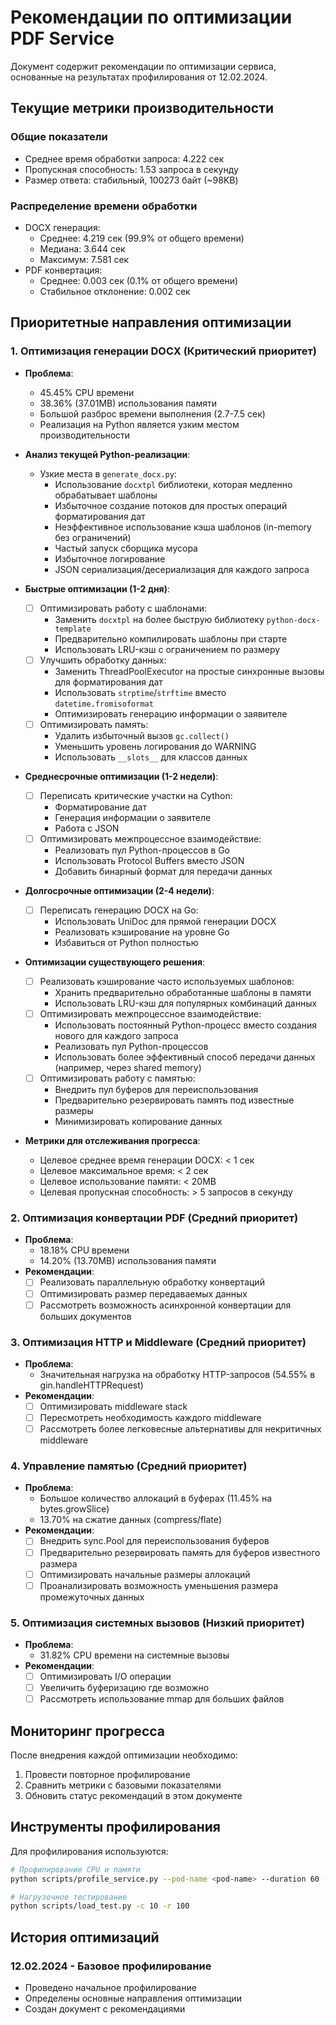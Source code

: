 # Рекомендации по оптимизации PDF Service

Документ содержит рекомендации по оптимизации сервиса, основанные на результатах профилирования от 12.02.2024.

## Текущие метрики производительности

### Общие показатели
- Среднее время обработки запроса: 4.222 сек
- Пропускная способность: 1.53 запроса в секунду
- Размер ответа: стабильный, 100273 байт (~98KB)

### Распределение времени обработки
- DOCX генерация: 
  - Среднее: 4.219 сек (99.9% от общего времени)
  - Медиана: 3.644 сек
  - Максимум: 7.581 сек
- PDF конвертация:
  - Среднее: 0.003 сек (0.1% от общего времени)
  - Стабильное отклонение: 0.002 сек

## Приоритетные направления оптимизации

### 1. Оптимизация генерации DOCX (Критический приоритет)
- **Проблема**: 
  - 45.45% CPU времени
  - 38.36% (37.01MB) использования памяти
  - Большой разброс времени выполнения (2.7-7.5 сек)
  - Реализация на Python является узким местом производительности

- **Анализ текущей Python-реализации**:
  - Узкие места в `generate_docx.py`:
    - Использование `docxtpl` библиотеки, которая медленно обрабатывает шаблоны
    - Избыточное создание потоков для простых операций форматирования дат
    - Неэффективное использование кэша шаблонов (in-memory без ограничений)
    - Частый запуск сборщика мусора
    - Избыточное логирование
    - JSON сериализация/десериализация для каждого запроса

- **Быстрые оптимизации (1-2 дня)**:
  - [ ] Оптимизировать работу с шаблонами:
    - Заменить `docxtpl` на более быструю библиотеку `python-docx-template`
    - Предварительно компилировать шаблоны при старте
    - Использовать LRU-кэш с ограничением по размеру
  - [ ] Улучшить обработку данных:
    - Заменить ThreadPoolExecutor на простые синхронные вызовы для форматирования дат
    - Использовать `strptime`/`strftime` вместо `datetime.fromisoformat`
    - Оптимизировать генерацию информации о заявителе
  - [ ] Оптимизировать память:
    - Удалить избыточный вызов `gc.collect()`
    - Уменьшить уровень логирования до WARNING
    - Использовать `__slots__` для классов данных

- **Среднесрочные оптимизации (1-2 недели)**:
  - [ ] Переписать критические участки на Cython:
    - Форматирование дат
    - Генерация информации о заявителе
    - Работа с JSON
  - [ ] Оптимизировать межпроцессное взаимодействие:
    - Реализовать пул Python-процессов в Go
    - Использовать Protocol Buffers вместо JSON
    - Добавить бинарный формат для передачи данных

- **Долгосрочные оптимизации (2-4 недели)**:
  - [ ] Переписать генерацию DOCX на Go:
    - Использовать UniDoc для прямой генерации DOCX
    - Реализовать кэширование на уровне Go
    - Избавиться от Python полностью

- **Оптимизации существующего решения**:
  - [ ] Реализовать кэширование часто используемых шаблонов:
    - Хранить предварительно обработанные шаблоны в памяти
    - Использовать LRU-кэш для популярных комбинаций данных
  - [ ] Оптимизировать межпроцессное взаимодействие:
    - Использовать постоянный Python-процесс вместо создания нового для каждого запроса
    - Реализовать пул Python-процессов
    - Использовать более эффективный способ передачи данных (например, через shared memory)
  - [ ] Оптимизировать работу с памятью:
    - Внедрить пул буферов для переиспользования
    - Предварительно резервировать память под известные размеры
    - Минимизировать копирование данных

- **Метрики для отслеживания прогресса**:
  - Целевое среднее время генерации DOCX: < 1 сек
  - Целевое максимальное время: < 2 сек
  - Целевое использование памяти: < 20MB
  - Целевая пропускная способность: > 5 запросов в секунду

### 2. Оптимизация конвертации PDF (Средний приоритет)
- **Проблема**:
  - 18.18% CPU времени
  - 14.20% (13.70MB) использования памяти
- **Рекомендации**:
  - [ ] Реализовать параллельную обработку конвертаций
  - [ ] Оптимизировать размер передаваемых данных
  - [ ] Рассмотреть возможность асинхронной конвертации для больших документов

### 3. Оптимизация HTTP и Middleware (Средний приоритет)
- **Проблема**: 
  - Значительная нагрузка на обработку HTTP-запросов (54.55% в gin.handleHTTPRequest)
- **Рекомендации**:
  - [ ] Оптимизировать middleware stack
  - [ ] Пересмотреть необходимость каждого middleware
  - [ ] Рассмотреть более легковесные альтернативы для некритичных middleware

### 4. Управление памятью (Средний приоритет)
- **Проблема**:
  - Большое количество аллокаций в буферах (11.45% на bytes.growSlice)
  - 13.70% на сжатие данных (compress/flate)
- **Рекомендации**:
  - [ ] Внедрить sync.Pool для переиспользования буферов
  - [ ] Предварительно резервировать память для буферов известного размера
  - [ ] Оптимизировать начальные размеры аллокаций
  - [ ] Проанализировать возможность уменьшения размера промежуточных данных

### 5. Оптимизация системных вызовов (Низкий приоритет)
- **Проблема**:
  - 31.82% CPU времени на системные вызовы
- **Рекомендации**:
  - [ ] Оптимизировать I/O операции
  - [ ] Увеличить буферизацию где возможно
  - [ ] Рассмотреть использование mmap для больших файлов

## Мониторинг прогресса

После внедрения каждой оптимизации необходимо:
1. Провести повторное профилирование
2. Сравнить метрики с базовыми показателями
3. Обновить статус рекомендаций в этом документе

## Инструменты профилирования

Для профилирования используются:
```bash
# Профилирование CPU и памяти
python scripts/profile_service.py --pod-name <pod-name> --duration 60 --load-test --load-test-concurrency 10 --load-test-requests 100

# Нагрузочное тестирование
python scripts/load_test.py -c 10 -r 100
```

## История оптимизаций

### 12.02.2024 - Базовое профилирование
- Проведено начальное профилирование
- Определены основные направления оптимизации
- Создан документ с рекомендациями 
